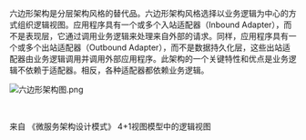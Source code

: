 六边形架构是分层架构风格的替代品。六边形架构风格选择以业务逻辑为中心的方式组织逻辑视图。应用程序具有一个或多个入站适配器（Inbound Adapter），而不是表现层，它通过调用业务逻辑来处理来自外部的请求。同样，应用程序具有一个或多个出站适配器（Outbound Adapter），而不是数据持久化层，这些出站适配器由业务逻辑调用并调用外部应用程序。此架构的一个关键特性和优点是业务逻辑不依赖于适配器。相反，各种适配器都依赖业务逻辑。

![六边形架构图.png](https://i.loli.net/2020/12/29/GfHFgQVnKbWUPRa.png)

﻿

来自 《微服务架构设计模式》 4+1视图模型中的逻辑视图

﻿
